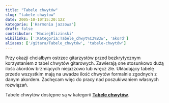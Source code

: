 ```yaml
---
title: "Tabele chwytów"
slug: "tabele-chwytow"
date: 2005-10-10T15:20:12Z
kategorie: ['Harmonia jazzowa']
draft: false
contributor: 'MaciejBlizinski'
wikilinks: [':Kategoria:Tabele_chwyt%C3%B3w', 'akord']
aliases: ['/gitara/Tabele_chwytów', 'tabele-chwytów']
---
```

Przy okazji chciałbym ostrzec gitarzystów przed bezkrytycznym
korzystaniem z tabel chwytów gitarowych. Zawierają one stosunkowo dużą
ilość akordów brzmiących niejazzowo lub wręcz źle. Układający tabelę
przede wszystkim mają na uwadze ilość chwytów formalnie zgodnych z danym
akordem<!-- link nie odnosił się do niczego: 'Tabele chwytów' ('content/harmonia-jazzowa/Tabele_chwytów.md') links to 'akord' ('content/harmonia-jazzowa/akord.md') and that does not exist -->. Zachęcam więc do pracy nad poszukiwaniem
własnych rozwiązań.

Tabele chwytów dostępne są w kategorii **[Tabele
chwytów](/kategorie/tabele-chwytow "Kategoria Tabele chwytów")**.

